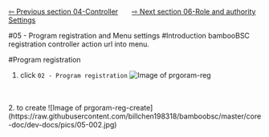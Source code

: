<a href="https://github.com/billchen198318/bamboobsc/blob/master/core-doc/dev-docs/04-ControllerAction.md">⇦ Previous section 04-Controller</a>
&nbsp;&nbsp;&nbsp;&nbsp;&nbsp;
<a href="https://github.com/billchen198318/bamboobsc/blob/master/core-doc/dev-docs/06-RoleAndAuthoritySettings.md">⇨ Next section 06-Role and authority Settings</a>


#05 - Program registration and Menu settings
#Introduction
bambooBSC registration controller action url into menu.<br>


#Program registration

1. click `02 - Program registration`
![Image of prgoram-reg](https://raw.githubusercontent.com/billchen198318/bamboobsc/master/core-doc/dev-docs/pics/05-001.jpg)
<br/>
<br/>
2. to create
![Image of prgoram-reg-create](https://raw.githubusercontent.com/billchen198318/bamboobsc/master/core-doc/dev-docs/pics/05-002.jpg)

